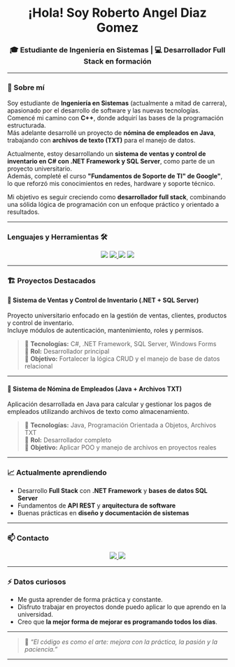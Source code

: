 <h1 align="center">¡Hola! Soy Roberto Angel Diaz Gomez</h1>

<h3 align="center">🎓 Estudiante de Ingeniería en Sistemas | 💻 Desarrollador Full Stack en formación</h3>

---

### 🚀 Sobre mí

Soy estudiante de **Ingeniería en Sistemas** (actualmente a mitad de carrera), apasionado por el desarrollo de software y las nuevas tecnologías.  
Comencé mi camino con **C++**, donde adquirí las bases de la programación estructurada.  
Más adelante desarrollé un proyecto de **nómina de empleados en Java**, trabajando con **archivos de texto (TXT)** para el manejo de datos.  

Actualmente, estoy desarrollando un **sistema de ventas y control de inventario en C# con .NET Framework y SQL Server**, como parte de un proyecto universitario.  
Además, completé el curso **"Fundamentos de Soporte de TI" de Google"**, lo que reforzó mis conocimientos en redes, hardware y soporte técnico.

Mi objetivo es seguir creciendo como **desarrollador full stack**, combinando una sólida lógica de programación con un enfoque práctico y orientado a resultados.

---

### Lenguajes y Herramientas 🛠

<p align="center">
 
<img src="https://skillicons.dev/icons?i=cpp,cs,visualstudio"/>
 <a href="(https://github.com/RDBZ12/Proyecto-java/tree/8e6b2b53dfd535ca1bda83ffdb90adad3e6ece7e/OneDrive/Escritorio/trabajos/Nueva%20carpeta%20(2)/NetBeansProjects)">
<img src="https://skillicons.dev/icons?i=java"/> </a>


<img src="https://img.shields.io/badge/.NET_Framework-512BD4?style=for-the-badge&logo=dotnet&logoColor=white"/>
<img src="https://img.shields.io/badge/SQL_Server-CC2927?style=for-the-badge&logo=microsoftsqlserver&logoColor=white"/> 

  
 
  
</p>

---

### 🏗️ Proyectos Destacados

#### 💼 Sistema de Ventas y Control de Inventario (.NET + SQL Server)
Proyecto universitario enfocado en la gestión de ventas, clientes, productos y control de inventario.  
Incluye módulos de autenticación, mantenimiento, roles y permisos.  
> 🔹 **Tecnologías:** C#, .NET Framework, SQL Server, Windows Forms  
> 🔹 **Rol:** Desarrollador principal  
> 🔹 **Objetivo:** Fortalecer la lógica CRUD y el manejo de base de datos relacional

---

#### 🧾 Sistema de Nómina de Empleados (Java + Archivos TXT)
Aplicación desarrollada en Java para calcular y gestionar los pagos de empleados utilizando archivos de texto como almacenamiento.  
> 🔹 **Tecnologías:** Java, Programación Orientada a Objetos, Archivos TXT  
> 🔹 **Rol:** Desarrollador completo  
> 🔹 **Objetivo:** Aplicar POO y manejo de archivos en proyectos reales

---

### 📈 Actualmente aprendiendo
- Desarrollo **Full Stack** con **.NET Framework** y **bases de datos SQL Server**  
- Fundamentos de **API REST** y **arquitectura de software**  
- Buenas prácticas en **diseño y documentación de sistemas**

---

### 📫 Contacto

<p align="center">
  <a href="mailto:robertoangel2223@gmail.com">
        
<img src="https://skillicons.dev/icons?i=gmail "/>
  </a>
  <a href="https://www.linkedin.com/in/roberto-angel-diaz-gomez-5422582ba">
  
      
<img src="https://skillicons.dev/icons?i=linkedin" />
  </a>
  
   
  </a>
</p>

---

### ⚡ Datos curiosos
- Me gusta aprender de forma práctica y constante.  
- Disfruto trabajar en proyectos donde puedo aplicar lo que aprendo en la universidad.  
- Creo que **la mejor forma de mejorar es programando todos los días**.

---

> 💬 *“El código es como el arte: mejora con la práctica, la pasión y la paciencia.”*

---
